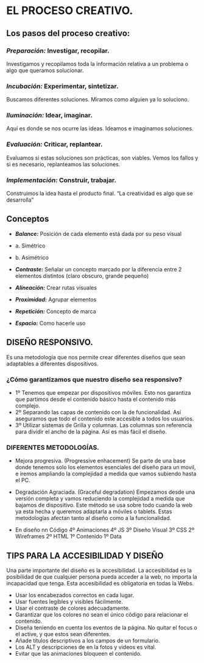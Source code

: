 # EL PROCESO CREATIVO.
## Los pasos del proceso creativo:

### ***Preparación:*** Investigar, recopilar.
Investigamos y recopilamos toda la información relativa a un problema o algo que queramos solucionar.
### ***Incubación:*** Experimentar, sintetizar.
Buscamos diferentes soluciones. Miramos como alguien ya lo soluciono.
### ***Iluminación:*** Idear, imaginar.
Aquí es donde se nos ocurre las ideas. Ideamos e imaginamos soluciones.
### ***Evaluación:*** Criticar, replantear.
Evaluamos si estas soluciones son prácticas, son viables. Vemos los fallos y si es necesario, replanteamos las soluciones.
### ***Implementación:*** Construir, trabajar.
Construimos la idea hasta el producto final.
“La creatividad es algo que se desarrolla”

## Conceptos

* ***Balance:*** Posición de cada elemento está dada por su peso visual
* a. Simétrico
* b. Asimétrico

* ***Contraste:*** Señalar un concepto marcado por la diferencia entre 2 elementos distintos (claro obscuro, grande pequeño)
* ***Alineación:*** Crear rutas visuales
* ***Proximidad:*** Agrupar elementos
* ***Repetición:*** Concepto de marca
* ***Espacio:*** Como hacerle uso

## DISEÑO RESPONSIVO.
Es una metodología que nos permite crear diferentes diseños que sean adaptables a diferentes dispositivos.
### ¿Cómo garantizamos que nuestro diseño sea responsivo?
* 1º Tenemos que empezar por dispositivos móviles. 
Esto nos garantiza que partimos desde el contenido básico hasta el contenido más complejo.
* 2º Separando las capas de contenido con la de funcionalidad. 
Así aseguramos que todo el contenido este accesible a todos los usuarios.
* 3º Utilizar sistemas de Grilla y columnas. 
Las columnas son referencia para dividir el ancho de la página. Así es más fácil el diseño.
### DIFERENTES METODOLOGÍAS.
* Mejora progresiva. (Progressive enhacement) 
Se parte de una base donde tenemos solo los elementos esenciales del diseño para un movil, e iremos ampliando la complejidad a medida que vamos subiendo hasta el PC.
* Degradación Agraciada. (Graceful degradation) 
Empezamos desde una versión completa y vamos reduciendo la complejidad a medida que bajamos de dispositivo.
Este método se usa sobre todo cuando la web ya esta hecha y queremos adaptarla a móviles o tablets.
Estas metodologías afectan tanto al diseño como a la funcionalidad.

* En diseño nn Código
 4º Animaciones 4º JS
3º Diseño Visual 3º CSS
2º Wireframes 2º HTML
1º Contenido 1º Data

## TIPS PARA LA ACCESIBILIDAD Y DISEÑO
Una parte importante del diseño es la accesibilidad. La accesibilidad es la posibilidad de que cualquier persona pueda acceder a la web, no importa la incapacidad que tenga. Esta accesibilidad es obligatoria en todas la Webs.

* Usar los encabezados correctos en cada lugar.
* Usar fuentes legibles y visibles fácilmente.
* Usar el contraste de colores adecuadamente.
* Garantizar que los colores no sean el único código para relacionar el contenido.
* Diseña teniendo en cuenta los eventos de la página. No quitar el focus o el active, y que estos sean diferentes.
* Añade títulos descriptivos a los campos de un formulario.
* Los ALT y descripciones de en la fotos y videos es vital.
* Evitar que las animaciones bloqueen el contenido.